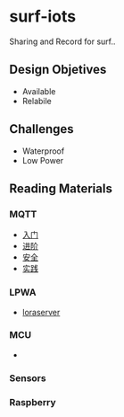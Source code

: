 # surf-iots
Sharing and Record for surf..

## Design Objetives

 - Available
 - Relabile

## Challenges

 - Waterproof
 - Low Power

## Reading Materials

### MQTT

 - [入门](http://dataguild.org/?p=6817)
 - [进阶](http://dataguild.org/?p=6846)  
 - [安全](http://dataguild.org/?p=6866)
 - [实践](http://dataguild.org/?p=6957)

### LPWA

 - [loraserver](https://www.loraserver.io/)


### MCU

- []()


### Sensors



### Raspberry